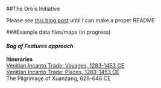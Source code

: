 ##The Orbis Initiative

Please see [this blog post](http://kgeographer.com/the-orbis-initiative-a-pelagios-for-networks/) until I can make a proper README

###Example data files/maps (in progress)
#### *_Bag of Features approach_*
**Itineraries**  
[Venitian Incanto Trade: Voyages, 1283-1453 CE](https://github.com/kgeographer/oi/data/incanto_segments_r.geojson)  
[Venitian Incanto Trade: Places, 1283-1453 CE](https://github.com/kgeographer/oi/data/incanto_places.geojson)  
The Pilgrimage of Xuanzang, 629-646 CE
